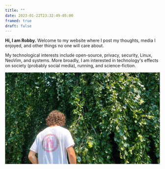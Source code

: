 ```yaml
---
title: ""
date: 2023-01-22T23:32:49-05:00
framed: true
draft: false
---
```


__Hi, I am Robby.__ Welcome to my website where I post my thoughts,
media I enjoyed, and other things no one will care about.

My technological interests include open-source, privacy, security, Linux, NeoVim, and systems.
More broadly, I am interested in technology's effects on society (probably social media),
running, and science-fiction.

![](index.jpg)
